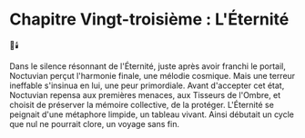 # Chapitre Vingt-troisième : L'Éternité
🌌🕯️

Dans le silence résonnant de l'Éternité, juste après avoir franchi le portail, Noctuvian perçut l'harmonie finale, une mélodie cosmique. Mais une terreur ineffable s'insinua en lui, une peur primordiale. Avant d'accepter cet état, Noctuvian repensa aux premières menaces, aux Tisseurs de l'Ombre, et choisit de préserver la mémoire collective, de la protéger. L'Éternité se peignait d'une métaphore limpide, un tableau vivant. Ainsi débutait un cycle que nul ne pourrait clore, un voyage sans fin.
